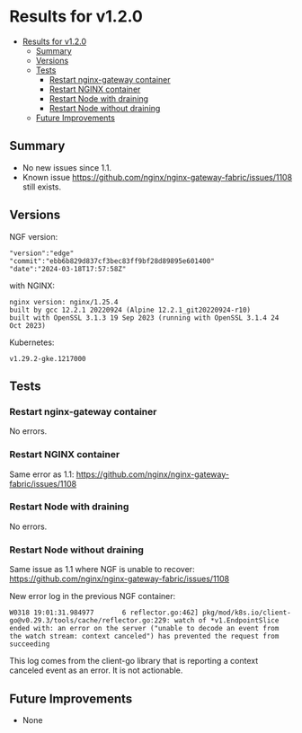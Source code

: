 # Results for v1.2.0

<!-- TOC -->
- [Results for v1.2.0](#results-for-v120)
  - [Summary](#summary)
  - [Versions](#versions)
  - [Tests](#tests)
    - [Restart nginx-gateway container](#restart-nginx-gateway-container)
    - [Restart NGINX container](#restart-nginx-container)
    - [Restart Node with draining](#restart-node-with-draining)
    - [Restart Node without draining](#restart-node-without-draining)
  - [Future Improvements](#future-improvements)
<!-- TOC -->


## Summary

- No new issues since 1.1.
- Known issue https://github.com/nginx/nginx-gateway-fabric/issues/1108 still exists.

## Versions

NGF version:


```text
"version":"edge"
"commit":"ebb6b829d837cf3bec83ff9bf28d89895e601400"
"date":"2024-03-18T17:57:58Z"
```

with NGINX:

```text
nginx version: nginx/1.25.4
built by gcc 12.2.1 20220924 (Alpine 12.2.1_git20220924-r10)
built with OpenSSL 3.1.3 19 Sep 2023 (running with OpenSSL 3.1.4 24 Oct 2023)
```

Kubernetes:

```text
v1.29.2-gke.1217000
```

## Tests

### Restart nginx-gateway container

No errors.

### Restart NGINX container

Same error as 1.1: https://github.com/nginx/nginx-gateway-fabric/issues/1108

### Restart Node with draining

No errors.

### Restart Node without draining

Same issue as 1.1 where NGF is unable to recover: https://github.com/nginx/nginx-gateway-fabric/issues/1108

New error log in the previous NGF container:

```text
W0318 19:01:31.984977       6 reflector.go:462] pkg/mod/k8s.io/client-go@v0.29.3/tools/cache/reflector.go:229: watch of *v1.EndpointSlice ended with: an error on the server ("unable to decode an event from the watch stream: context canceled") has prevented the request from succeeding
```

This log comes from the client-go library that is reporting a context canceled event as an error. It is not actionable.

## Future Improvements

- None
